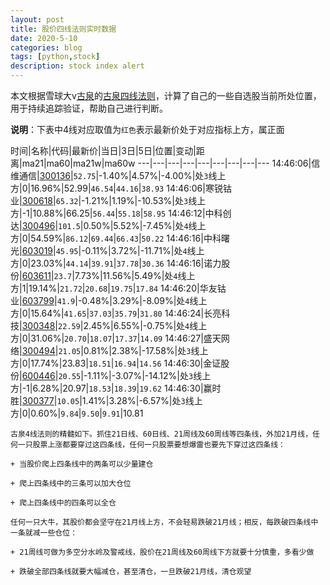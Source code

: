 ```yaml
---
layout: post
title: 股价四线法则实时数据
date: 2020-5-10
categories: blog
tags: [python,stock]
description: stock index alert
---
```



本文根据雪球大v[古泉](https://xueqiu.com/u/7148646888)的[古泉四线法则](https://xueqiu.com/7148646888/130498192)，计算了自己的一些自选股当前所处位置，用于持续追踪验证，帮助自己进行判断。

**说明**：下表中4线对应取值为`红色`表示最新价处于对应指标上方，属正面

时间|名称|代码|最新价|当日|3日|5日|位置|变动|距离|ma21|ma60|ma21w|ma60w
---|---|---|---|---|---|---|---|---
14:46:06|信维通信|[300136](https://xueqiu.com/S/SZ300136)|`52.75`|-1.40%|4.57%|-4.00%|处`3`线上方|0|16.96%|52.99|`46.54`|`44.16`|`38.93`
14:46:06|寒锐钴业|[300618](https://xueqiu.com/S/SZ300618)|`65.32`|-1.21%|1.19%|-10.53%|处`3`线上方|-1|10.88%|66.25|`56.44`|`55.18`|`58.95`
14:46:12|中科创达|[300496](https://xueqiu.com/S/SZ300496)|`101.5`|0.50%|5.52%|-7.45%|处`4`线上方|0|54.59%|`86.12`|`69.44`|`66.43`|`50.22`
14:46:16|中科曙光|[603019](https://xueqiu.com/S/SH603019)|`45.95`|-0.11%|3.72%|-11.71%|处`4`线上方|0|23.03%|`44.14`|`39.91`|`37.78`|`30.36`
14:46:16|诺力股份|[603611](https://xueqiu.com/S/SH603611)|`23.7`|7.73%|11.56%|5.49%|处`4`线上方|1|19.14%|`21.72`|`20.68`|`19.75`|`17.84`
14:46:20|华友钴业|[603799](https://xueqiu.com/S/SH603799)|`41.9`|-0.48%|3.29%|-8.09%|处`4`线上方|0|15.64%|`41.65`|`37.03`|`35.79`|`31.80`
14:46:24|长亮科技|[300348](https://xueqiu.com/S/SZ300348)|`22.59`|2.45%|6.55%|-0.75%|处`4`线上方|0|31.06%|`20.70`|`18.07`|`17.37`|`14.09`
14:46:27|盛天网络|[300494](https://xueqiu.com/S/SZ300494)|`21.05`|0.81%|2.38%|-17.58%|处`3`线上方|0|17.74%|23.83|`18.51`|`16.94`|`14.56`
14:46:30|金证股份|[600446](https://xueqiu.com/S/SH600446)|`20.55`|-1.11%|-3.07%|-14.12%|处`3`线上方|-1|6.28%|20.97|`18.53`|`18.39`|`19.62`
14:46:30|赢时胜|[300377](https://xueqiu.com/S/SZ300377)|`10.05`|1.41%|3.28%|-6.57%|处`3`线上方|0|0.60%|`9.84`|`9.50`|`9.91`|10.81

```
古泉4线法则的精髓如下。抓住21日线、60日线、21周线及60周线等四条线，外加21月线，任何一只股票上涨都要穿过这四条线，任何一只股票要想爆雷也要先下穿过这四条线：

+ 当股价爬上四条线中的两条可以少量建仓

+ 爬上四条线中的三条可以加大仓位

+ 爬上四条线中的四条可以全仓

任何一只大牛，其股价都会坚守在21月线上方，不会轻易跌破21月线；相反，每跌破四条线中一条就减一些仓位：

+ 21周线可做为多空分水岭及警戒线，股价在21周线及60周线下方就要十分慎重，多看少做

+ 跌破全部四条线就要大幅减仓，甚至清仓，一旦跌破21月线，清仓观望
```